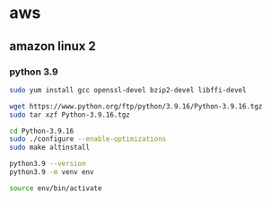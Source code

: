 # aws

## amazon linux 2

### python 3.9

```bash
sudo yum install gcc openssl-devel bzip2-devel libffi-devel

wget https://www.python.org/ftp/python/3.9.16/Python-3.9.16.tgz
sudo tar xzf Python-3.9.16.tgz

cd Python-3.9.16
sudo ./configure --enable-optimizations
sudo make altinstall

python3.9 --version
python3.9 -m venv env

source env/bin/activate
```
